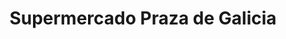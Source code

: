 ---
title: "Supermercado Praza de Galicia"
url: /sarria/supermercado-praza-de-galicia/
shop: Supermarkt
---